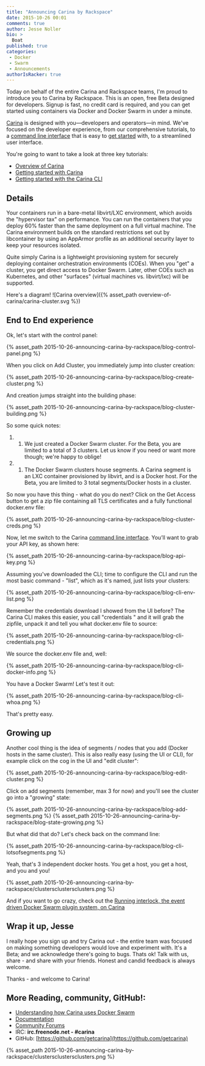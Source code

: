 ```yaml
---
title: "Announcing Carina by Rackspace"
date: 2015-10-26 00:01
comments: true
author: Jesse Noller
bio: >
  Boat
published: true
categories:
 - Docker
 - Swarm
 - Announcements
authorIsRacker: true
---
```


Today on behalf of the entire Carina and Rackspace teams, I'm proud to introduce you to Carina by Rackspace. This is an open, free Beta designed for developers. Signup is fast, no credit card is required, and you can get started using containers via Docker and Docker Swarm in under a minute.

[Carina] is designed with you—developers and operators—in mind. We've focused on the developer experience, from our comprehensive tutorials, to a [command line interface] that is easy to [get started] with, to a streamlined user interface.

You're going to want to take a look at three key tutorials:

* [Overview of Carina]({{site.baseurl}}/docs/overview-of-carina/)
* [Getting started with Carina]({{site.baseurl}}/docs/tutorials/getting-started-on-carina/)
* [Getting started with the Carina CLI]({{site.baseurl}}/docs/tutorials/getting-started-carina-cli/)

## Details
Your containers run in a bare-metal libvirt/LXC environment, which avoids the "hypervisor tax" on performance. You can run the containers that you deploy 60% faster than the same deployment on a full virtual machine. The Carina environment builds on the standard restrictions set out by libcontainer by using an AppArmor profile as an additional security layer to keep your resources isolated.

Quite simply Carina is a lightweight provisioning system for securely deploying container orchestration environments (COEs). When you "get" a cluster, you get direct access to Docker Swarm. Later, other COEs such as Kubernetes, and other "surfaces" (virtual machines vs. libvirt/lxc) will be supported.

Here's a diagram!
![Carina overview]({% asset_path overview-of-carina/carina-cluster.svg %})



## End to End experience

Ok, let's start with the control panel:

{% asset_path 2015-10-26-announcing-carina-by-rackspace/blog-control-panel.png %}

When you click on Add Cluster, you immediately jump into cluster creation:

{% asset_path 2015-10-26-announcing-carina-by-rackspace/blog-create-cluster.png %}

And creation jumps straight into the building phase:

{% asset_path 2015-10-26-announcing-carina-by-rackspace/blog-cluster-building.png %}

So some quick notes:

1. 1.	We just created a Docker Swarm cluster. For the Beta, you are limited to a total of 3 clusters. Let us know if you need or want more though; we're happy to oblige!

2. 1.	The Docker Swarm clusters house segments. A Carina segment is an LXC container provisioned by libvirt, and is a Docker host. For the Beta, you are limited to 3 total segments/Docker hosts in a cluster.

So now you have this thing - what do you do next? Click on the Get Access button to get a zip file containing all TLS certificates and a fully functional docker.env file:

{% asset_path 2015-10-26-announcing-carina-by-rackspace/blog-cluster-creds.png %}

Now, let me switch to the Carina [command line interface]. You’ll want to grab your API key, as shown here:

{% asset_path 2015-10-26-announcing-carina-by-rackspace/blog-api-key.png %}

Assuming you've downloaded the CLI; time to configure the CLI and run the most basic command - "list", which as it's named, just lists your clusters:

{% asset_path 2015-10-26-announcing-carina-by-rackspace/blog-cli-env-list.png %}

Remember the credentials download I showed from the UI before? The Carina CLI makes this easier, you call "credentials <clustername>" and it will grab the zipfile, unpack it and tell you what docker.env file to source:

{% asset_path 2015-10-26-announcing-carina-by-rackspace/blog-cli-credentials.png %}

We source the docker.env file and, well:

{% asset_path 2015-10-26-announcing-carina-by-rackspace/blog-cli-docker-info.png %}

You have a Docker Swarm! Let's test it out:

{% asset_path 2015-10-26-announcing-carina-by-rackspace/blog-cli-whoa.png %}

That's pretty easy.

## Growing up

Another cool thing is the idea of segments / nodes that you add (Docker hosts in the same cluster). This is also really easy (using the UI or CLI), for example click on the cog in the UI and "edit cluster":

{% asset_path 2015-10-26-announcing-carina-by-rackspace/blog-edit-cluster.png %}

Click on add segments (remember, max 3 for now) and you'll see the cluster go into a "growing" state:

{% asset_path 2015-10-26-announcing-carina-by-rackspace/blog-add-segments.png %}
{% asset_path 2015-10-26-announcing-carina-by-rackspace/blog-state-growing.png %}

But what did that do? Let's check back on the command line:

{% asset_path 2015-10-26-announcing-carina-by-rackspace/blog-cli-lotsofsegments.png %}

Yeah, that's 3 independent docker hosts. You get a host, you get a host, and you and you!

{% asset_path 2015-10-26-announcing-carina-by-rackspace/clustersclustersclusters.png %}

And if you want to go crazy, check out the [Running interlock, the event driven Docker Swarm plugin system, on Carina](https://getcarina.com/docs/tutorials/interlock-on-carina/)

## Wrap it up, Jesse

I really hope you sign up and try Carina out - the entire team was focused on making something developers would love and experiment with. It's a Beta; and we acknowledge there's going to bugs. Thats ok! Talk with us, share - and share with your friends. Honest and candid feedback is always welcome.

Thanks - and welcome to Carina!

## More Reading, community, GitHub!:
* [Understanding how Carina uses Docker Swarm](https://getcarina.com/docs/tutorials/docker-swarm-carina/)
* [Documentation](https://getcarina.com/docs/)
* [Community Forums](https://community.getcarina.com/)
* IRC: **irc.freenode.net - #carina**
* GitHub: [https://github.com/getcarina](https://github.com/getcarina)

{% asset_path 2015-10-26-announcing-carina-by-rackspace/clustersclustersclusters.png %}



[carina]: https://getcarina.com
[tutorials]: https://getcarina.com/docs
[command line interface]: https://github.com/getcarina/carina/releases
[get started]:https://getcarina.com/docs/tutorials/getting-started-carina-cli/
